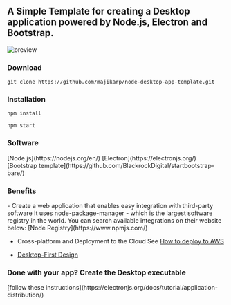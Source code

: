 <h2>A Simple Template for creating a Desktop application powered by Node.js, Electron and Bootstrap.</h2>

![preview](https://github.com/majikarp/node-desktop-app-template/blob/master/preview.JPG)

<h3>Download</h3>

```
git clone https://github.com/majikarp/node-desktop-app-template.git
```

<h3>Installation</h3>

```
npm install
```

```
npm start
```

<h3>Software</h3>
[Node.js](https://nodejs.org/en/)
[Electron](https://electronjs.org/)
[Bootstrap template](https://github.com/BlackrockDigital/startbootstrap-bare/)

<h3>Benefits</h3>
- Create a web application that enables easy integration with third-party software
It uses node-package-manager - which is the largest software registry in the world.
You can search available integrations on their website below: 
[Node Registry](https://www.npmjs.com/)

- Cross-platform and Deployment to the Cloud
See [How to deploy to AWS](https://aws.amazon.com/getting-started/projects/deploy-nodejs-web-app/)

- [Desktop-First Design](https://designmodo.com/desktop-first-design-responsive/)

<h3>Done with your app? Create the Desktop executable</h3>
[follow these instructions](https://electronjs.org/docs/tutorial/application-distribution/)
